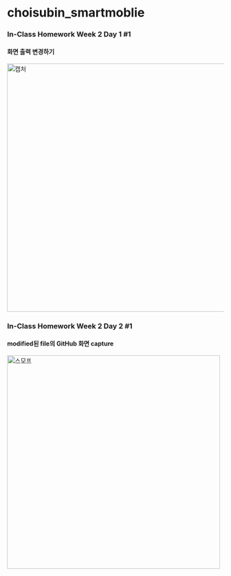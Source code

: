 # choisubin_smartmoblie
### In-Class Homework Week 2 Day 1 #1
#### 화면 출력 변경하기
<img width="576" alt="캡처" src="https://user-images.githubusercontent.com/79950569/110569177-80730b00-8197-11eb-8661-7aa0b022829d.PNG">

### In-Class Homework Week 2 Day 2 #1
#### modified된 file의 GitHub 화면 capture
<img width="495" alt="스모프" src="https://user-images.githubusercontent.com/79950569/110744252-b5a55900-827c-11eb-9ece-755e65ecaebc.PNG">

